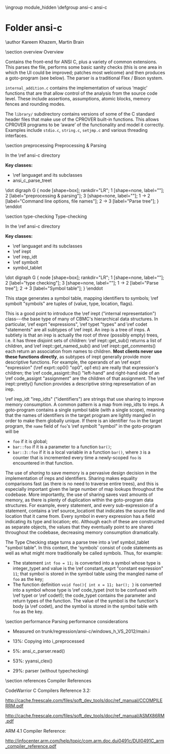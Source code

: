 \ingroup module_hidden
\defgroup ansi-c ansi-c
# Folder ansi-c

\author Kareem Khazem, Martin Brain

\section overview Overview

Contains the front-end for ANSI C, plus a variety of common extensions.
This parses the file, performs some basic sanity checks (this is one
area in which the UI could be improved; patches most welcome) and then
produces a goto-program (see below). The parser is a traditional Flex /
Bison system.

`internal_addition.c` contains the implementation of various ‘magic’
functions that are that allow control of the analysis from the source
code level. These include assertions, assumptions, atomic blocks, memory
fences and rounding modes.

The `library/` subdirectory contains versions of some of the C standard
header files that make use of the CPROVER built-in functions. This
allows CPROVER programs to be ‘aware’ of the functionality and model it
correctly. Examples include `stdio.c`, `string.c`, `setjmp.c` and
various threading interfaces.

\section preprocessing Preprocessing & Parsing

In the \ref ansi-c directory

**Key classes:**
* \ref languaget and its subclasses
* ansi_c_parse_treet

\dot
digraph G {
  node [shape=box];
  rankdir="LR";
  1 [shape=none, label=""];
  2 [label="preprocessing & parsing"];
  3 [shape=none, label=""];
  1 -> 2 [label="Command line options, file names"];
  2 -> 3 [label="Parse tree"];
}
\enddot


\section type-checking Type-checking

In the \ref ansi-c directory

**Key classes:**
* \ref languaget and its subclasses
* \ref irept
* \ref irep_idt
* \ref symbolt
* symbol_tablet

\dot
digraph G {
  node [shape=box];
  rankdir="LR";
  1 [shape=none, label=""];
  2 [label="type checking"];
  3 [shape=none, label=""];
  1 -> 2 [label="Parse tree"];
  2 -> 3 [label="Symbol table"];
}
\enddot

This stage generates a symbol table, mapping identifiers to symbols;
\ref symbolt "symbols" are tuples of (value, type, location, flags).

This is a good point to introduce the \ref irept ("internal
representation") class---the base type of many of CBMC's hierarchical
data structures. In particular, \ref exprt "expressions",
\ref typet "types" and \ref codet "statements" are all subtypes of
\ref irept.
An irep is a tree of ireps. A subtlety is that an irep is actually the
root of _three_ (possibly empty) trees, i.e. it has three disjoint sets
of children: \ref irept::get_sub() returns a list of children, and
\ref irept::get_named_sub() and \ref irept::get_comments() each return an
association from names to children. **Most clients never use these
functions directly**, as subtypes of irept generally provide more
descriptive functions. For example, the operands of an
\ref exprt "expression" (\ref exprt::op0() "op0", op1 etc) are
really that expression's children; the
\ref code_assignt::lhs() "left-hand" and right-hand side of an
\ref code_assignt "assignment" are the children of that assignment.
The \ref irept::pretty() function provides a descriptive string
representation of an irep.

\ref irep_idt "irep_idts" ("identifiers") are strings that use sharing
to improve memory consumption. A common pattern is a map from irep_idts
to ireps. A goto-program contains a single symbol table (with a single
scope), meaning that the names of identifiers in the target program are
lightly mangled in order to make them globally unique. If there is an
identifier `foo` in the target program, the `name` field of `foo`'s
\ref symbolt "symbol" in the goto-program will be
* `foo` if it is global;
* <code>bar\::foo</code> if it is a parameter to a function `bar()`;
* <code>bar\::3\::foo</code> if it is a local variable in a function
  `bar()`, where `3` is a counter that is incremented every time a
  newly-scoped `foo` is encountered in that function.

The use of *sharing* to save memory is a pervasive design decision in
the implementation of ireps and identifiers. Sharing makes equality
comparisons fast (as there is no need to traverse entire trees), and
this is especially important given the large number of map lookups
throughout the codebase. More importantly, the use of sharing saves vast
amounts of memory, as there is plenty of duplication within the
goto-program data structures. For example, every statement, and every
sub-expression of a statement, contains a \ref source_locationt
that indicates the source file and location that it came from. Every
symbol in every expression has a field indicating its type and location;
etc. Although each of these are constructed as separate objects, the
values that they eventually point to are shared throughout the codebase,
decreasing memory consumption dramatically.

The Type Checking stage turns a parse tree into a
\ref symbol_tablet "symbol table". In this context, the 'symbols'
consist of code statements as well as what might more traditionally be
called symbols. Thus, for example:
* The statement `int foo = 11;` is converted into a symbol whose type is
  integer_typet and value is the \ref constant_exprt
  "constant expression" `11`; that symbol is stored in the symbol table
  using the mangled name of `foo` as the key;
* The function definition `void foo(){ int x = 11; bar(); }` is
  converted into a symbol whose type is \ref code_typet (not to be
  confused with \ref typet or \ref codet!); the code_typet contains the
  parameter and return types of the function. The value of the symbol is
  the function's body (a \ref codet), and the symbol is stored in the
  symbol table with `foo` as the key.


\section performance Parsing performance considerations

* Measured on trunk/regression/ansi-c/windows_h_VS_2012/main.i

* 13%: Copying into i_preprocessed

* 5%: ansi_c_parser.read()

* 53%: yyansi_clex()

* 29%: parser (without typechecking)

\section references Compiler References

CodeWarrior C Compilers Reference 3.2:

http://cache.freescale.com/files/soft_dev_tools/doc/ref_manual/CCOMPILERRM.pdf

http://cache.freescale.com/files/soft_dev_tools/doc/ref_manual/ASMX86RM.pdf

ARM 4.1 Compiler Reference:

http://infocenter.arm.com/help/topic/com.arm.doc.dui0491c/DUI0491C_arm_compiler_reference.pdf
